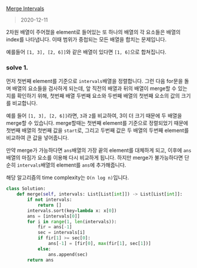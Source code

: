 [Merge Intervals](https://leetcode.com/explore/interview/card/top-interview-questions-medium/110/sorting-and-searching/803/)

> 2020-12-11

2차원 배열이 주어졌을 element로 들어있는 또 하나의 배열의 각 요소들은 배열의 index를 나타냅니다.
이때 범위가 중첩되는 모든 배열을 합치는 문제입니다.

예를들어 `[1, 3], [2, 6]]`와 같은 배열이 있다면 `[1, 6]`으로 합쳐집니다.

### solve 1.
먼저 첫번째 element를 기준으로 `intervals`배열을 정렬합니다.
그런 다음 for문을 돌며 배열의 요소들을 검사하게 되는데, 앞 직전의 배열과 뒤의 배열이 merge할 수 있는지를 확인하기 위해,
첫번째 배열 두번째 요소와 두번째 배열의 첫번째 요소의 값의 크기를 비교합니다.

예를 들어 `[1, 3], [2, 6]]`라면, `3`과 `2`를 비교하여, 3이 더 크기 때문에 두 배열을 merge할 수 있습니다.
merge할때는 첫번째 element를 기준으로 정렬되었기 때문에 첫번째 배열의 첫번째 값을 `start`로, 그리고 두번째 값은 두 배열의 두번째 element를 비교하여 큰 값을 넣어줍니다.

만약 merge가 가능하다면 `ans`배열의 가장 끝의 element를 대체하게 되고, 이후에 `ans`배열의 마짐가 요소를 이용해 다시 비교하게 됩니다.
하지만 merge가 불가능하다면 단순히 `intervals`배열의 element를 `ans`에 추가해줍니다.

해당 알고리즘의 time complexity는 `O(n log n)`입니다.
```python
class Solution:
    def merge(self, intervals: List[List[int]]) -> List[List[int]]:
        if not intervals:
            return []
        intervals.sort(key=lambda x: x[0])
        ans = [intervals[0]]
        for i in range(1, len(intervals)):
            fir = ans[-1]
            sec = intervals[i]
            if fir[1] >= sec[0]:
                ans[-1] = [fir[0], max(fir[1], sec[1])]
            else:
                ans.append(sec)
        return ans
```